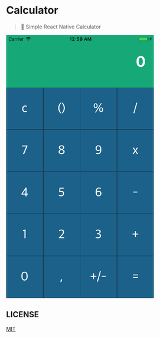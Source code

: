 # Calculator
> 📱 Simple React Native Calculator

![Screenshot](./screenshot.png)

## LICENSE
[MIT](./LICENSE)
